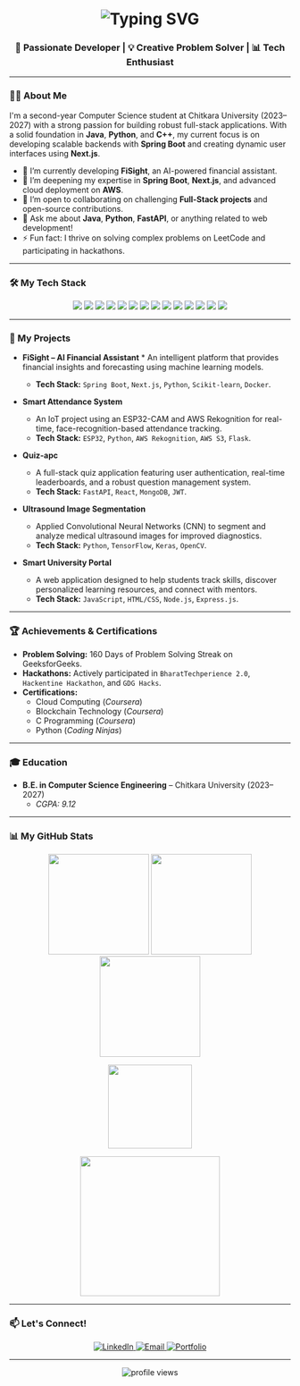 <h1 align="center">  
  <img src="https://readme-typing-svg.herokuapp.com?font=Fira+Code&size=28&pause=1000&color=00F5D4&center=true&vCenter=true&width=600&lines=Hi+%F0%9F%91%8B%2C+I'm+Deepanshu+Singla;Full-Stack+Developer+%F0%9F%92%BB;Passionate+Problem+Solver+%F0%9F%A7%A0" alt="Typing SVG"/>  
</h1>  
<h3 align="center">🚀 Passionate Developer | 💡 Creative Problem Solver | 📊 Tech Enthusiast</h3>  

---

### 👨‍💻 About Me

I'm a second-year Computer Science student at Chitkara University (2023–2027) with a strong passion for building robust full-stack applications. With a solid foundation in **Java**, **Python**, and **C++**, my current focus is on developing scalable backends with **Spring Boot** and creating dynamic user interfaces using **Next.js**.

- 🔭 I’m currently developing **FiSight**, an AI-powered financial assistant.
- 🌱 I’m deepening my expertise in **Spring Boot**, **Next.js**, and advanced cloud deployment on **AWS**.
- 👯 I’m open to collaborating on challenging **Full-Stack projects** and open-source contributions.
- 💬 Ask me about **Java**, **Python**, **FastAPI**, or anything related to web development!
- ⚡ Fun fact: I thrive on solving complex problems on LeetCode and participating in hackathons.

---

### 🛠️ My Tech Stack

<p align="center">  
  <img src="https://img.shields.io/badge/Java-%23ED8B00.svg?style=for-the-badge&logo=java&logoColor=white"/>  
  <img src="https://img.shields.io/badge/Python-3776AB.svg?style=for-the-badge&logo=python&logoColor=white"/>  
  <img src="https://img.shields.io/badge/C++-00599C.svg?style=for-the-badge&logo=cplusplus&logoColor=white"/>  
  <img src="https://img.shields.io/badge/C-00599C.svg?style=for-the-badge&logo=c&logoColor=white"/>  
  <img src="https://img.shields.io/badge/JavaScript-F7DF1E.svg?style=for-the-badge&logo=javascript&logoColor=black"/>  
  <img src="https://img.shields.io/badge/TypeScript-3178C6.svg?style=for-the-badge&logo=typescript&logoColor=white"/>    
  <img src="https://img.shields.io/badge/Spring%20Boot-6DB33F.svg?style=for-the-badge&logo=springboot&logoColor=white"/>  
  <img src="https://img.shields.io/badge/Next.js-000000.svg?style=for-the-badge&logo=nextdotjs&logoColor=white"/>  
  <img src="https://img.shields.io/badge/React-20232A.svg?style=for-the-badge&logo=react&logoColor=61DAFB"/>  
  <img src="https://img.shields.io/badge/FastAPI-009688.svg?style=for-the-badge&logo=fastapi&logoColor=white"/>    
  <img src="https://img.shields.io/badge/Git-F05032.svg?style=for-the-badge&logo=git&logoColor=white"/>  
  <img src="https://img.shields.io/badge/GitHub-181717.svg?style=for-the-badge&logo=github&logoColor=white"/>  
  <img src="https://img.shields.io/badge/Docker-2496ED.svg?style=for-the-badge&logo=docker&logoColor=white"/>  
  <img src="https://img.shields.io/badge/AWS-232F3E.svg?style=for-the-badge&logo=amazon-aws&logoColor=white"/>  
</p>  

---

### 🚀 My Projects

* **FiSight – AI Financial Assistant** * An intelligent platform that provides financial insights and forecasting using machine learning models.
    * **Tech Stack:** `Spring Boot`, `Next.js`, `Python`, `Scikit-learn`, `Docker`.

* **Smart Attendance System**
    * An IoT project using an ESP32-CAM and AWS Rekognition for real-time, face-recognition-based attendance tracking.
    * **Tech Stack:** `ESP32`, `Python`, `AWS Rekognition`, `AWS S3`, `Flask`.

* **Quiz-apc**
    * A full-stack quiz application featuring user authentication, real-time leaderboards, and a robust question management system.
    * **Tech Stack:** `FastAPI`, `React`, `MongoDB`, `JWT`.

* **Ultrasound Image Segmentation**
    * Applied Convolutional Neural Networks (CNN) to segment and analyze medical ultrasound images for improved diagnostics.
    * **Tech Stack:** `Python`, `TensorFlow`, `Keras`, `OpenCV`.

* **Smart University Portal**
    * A web application designed to help students track skills, discover personalized learning resources, and connect with mentors.
    * **Tech Stack:** `JavaScript`, `HTML/CSS`, `Node.js`, `Express.js`.

---

### 🏆 Achievements & Certifications

* **Problem Solving:** 160 Days of Problem Solving Streak on GeeksforGeeks.
* **Hackathons:** Actively participated in `BharatTechperience 2.0`, `Hackentine Hackathon`, and `GDG Hacks`.
* **Certifications:**
    * Cloud Computing (*Coursera*)
    * Blockchain Technology (*Coursera*)
    * C Programming (*Coursera*)
    * Python (*Coding Ninjas*)

---

### 🎓 Education

* **B.E. in Computer Science Engineering** – Chitkara University (2023–2027)
    * *CGPA: 9.12*

---

### 📊 My GitHub Stats

<p align="center">  
  <img src="https://github-readme-stats.vercel.app/api?username=deepanshusingla076&show_icons=true&include_all_commits=true&count_private=true&theme=tokyonight&rank_icon=github&hide_border=false" height="180em"/>  
  <img src="https://github-readme-stats.vercel.app/api/top-langs/?username=deepanshusingla076&layout=compact&langs_count=8&theme=tokyonight&hide_border=false" height="180em"/>  
  <br>
  <img src="https://streak-stats.demolab.com?user=deepanshusingla076&theme=tokyonight&hide_border=false" height="180em"/>  
</p>  
<p align="center">  
  <img src="https://github-profile-trophy.vercel.app/?username=deepanshusingla076&theme=tokyonight&no-frame=false&no-bg=true&margin-w=5" height="150em"/>  
</p>  
<p align="center">  
  <img src="https://github-readme-activity-graph.vercel.app/graph?username=deepanshusingla076&theme=tokyo-night&hide_border=false" height="250em"/>  
</p>  

---

### 📫 Let's Connect!

<p align="center">  
  <a href="https://www.linkedin.com/in/deepanshu-singla-519057335">  
    <img src="https://img.shields.io/badge/LinkedIn-Deepanshu%20Singla-blue?style=for-the-badge&logo=linkedin" alt="LinkedIn"/>  
  </a>  
  <a href="mailto:deepanshusingla0076@gmail.com">  
    <img src="https://img.shields.io/badge/Email-deepanshusingla0076@gmail.com-red?style=for-the-badge&logo=gmail" alt="Email"/>  
  </a>  
  <a href="#">  
    <img src="https://img.shields.io/badge/Portfolio-Coming%20Soon-orange?style=for-the-badge&logo=firefox" alt="Portfolio"/>  
  </a>  
</p>  

---

<p align="center">   
  <img src="https://komarev.com/ghpvc/?username=deepanshusingla076&label=Profile%20Views&color=0e75b6&style=for-the-badge" alt="profile views"/>   
</p>
